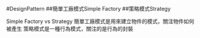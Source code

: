 #DesignPattern
##簡單工廠模式Simple Factory
##策略模式Strategy

Simple Factory vs Strategy
簡單工廠模式是用來建立物件的模式，關注物件如何被產生
策略模式是一種行為模式，關注的是行為的封裝

